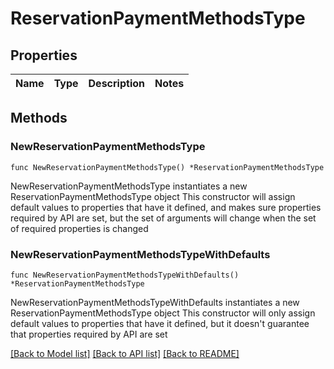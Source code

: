 # ReservationPaymentMethodsType

## Properties

Name | Type | Description | Notes
------------ | ------------- | ------------- | -------------

## Methods

### NewReservationPaymentMethodsType

`func NewReservationPaymentMethodsType() *ReservationPaymentMethodsType`

NewReservationPaymentMethodsType instantiates a new ReservationPaymentMethodsType object
This constructor will assign default values to properties that have it defined,
and makes sure properties required by API are set, but the set of arguments
will change when the set of required properties is changed

### NewReservationPaymentMethodsTypeWithDefaults

`func NewReservationPaymentMethodsTypeWithDefaults() *ReservationPaymentMethodsType`

NewReservationPaymentMethodsTypeWithDefaults instantiates a new ReservationPaymentMethodsType object
This constructor will only assign default values to properties that have it defined,
but it doesn't guarantee that properties required by API are set


[[Back to Model list]](../README.md#documentation-for-models) [[Back to API list]](../README.md#documentation-for-api-endpoints) [[Back to README]](../README.md)


